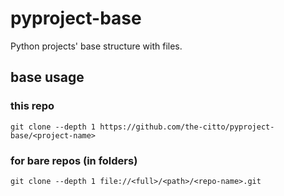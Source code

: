 # pyproject-base

Python projects' base structure with files.

## base usage
### this repo
    git clone --depth 1 https://github.com/the-citto/pyproject-base/<project-name>
    
### for bare repos (in folders)

    git clone --depth 1 file://<full>/<path>/<repo-name>.git




